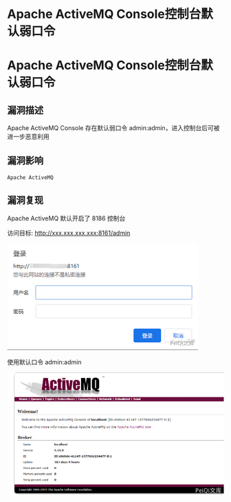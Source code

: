 # Apache ActiveMQ Console控制台默认弱口令

# Apache ActiveMQ Console控制台默认弱口令

## 漏洞描述

Apache ActiveMQ Console 存在默认弱口令 admin:admin，进入控制台后可被进一步恶意利用

## 漏洞影响

```
Apache ActiveMQ
```

## 漏洞复现

Apache ActiveMQ 默认开启了 8186 控制台

访问目标: http://xxx.xxx.xxx.xxx:8161/admin

![6fdafa69-51e4-4215-aa0d-0c912e47ba6c](/images/6fdafa69-51e4-4215-aa0d-0c912e47ba6c.png)

使用默认口令 admin:admin

![7dc4d568-31b4-494e-8c32-3a465830ff3c](/images/7dc4d568-31b4-494e-8c32-3a465830ff3c.png)

